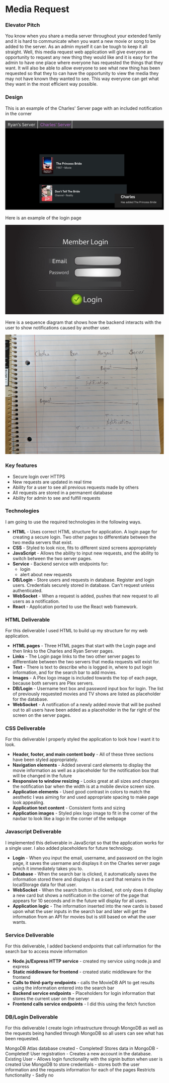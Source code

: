 # Media Request

### Elevator Pitch

You know when you share a media server throughout your extended family and it is hard to communicate when you want a new movie or song to be added to the server. As an admin myself it can be tough to keep it all straight. Well, this media request web application will give everyone an opportunity to request any new thing they would like and it is easy for the admin to have one place where everyone has requested the things that they want. It will also be able to allow everyone to see what new thing has been requested so that they to can have the opportunity to view the media they may not have known they wanted to see. This way everyone can get what they want in the most efficient way possible.

### Design

This is an example of the Charles' Server page with an included notification in the corner

![Media Request Page Example](Pictures/Page_Example_For_Startup.png)

Here is an example of the login page

![Login Page Example](Pictures/Login_Page_For_Startup.png)

Here is a sequence diagram that shows how the backend interacts with the user to show notifications caused by another user.

![Sequence Diagram Example](Pictures/Sequence_Diagram.jpg)

### Key features

- Secure login over HTTPS
- New requests are updated in real time
- Ability for a user to see all previous requests made by others
- All requests are stored in a permanent database
- Ability for admin to see and fulfill requests

### Technologies

I am going to use the required technologies in the following ways.

- **HTML** - Uses correct HTML structure for application. A login page for creating a secure login. Two other pages to differentiate between the two media servers that exist.
- **CSS** - Styled to look nice, fits to different sized screens appropriately
- **JavaScript** - Allows the ability to input new requests, and the ability to switch between the two server pages.
- **Service** - Backend service with endpoints for:
  - login
  - alert about new requests
- **DB/Login** - Store users and requests in database. Register and login users. Credentials securely stored in database. Can't request unless authenticated.
- **WebSocket** - When a request is added, pushes that new request to all users as a notification.
- **React** - Application ported to use the React web framework.

### HTML Deliverable

For this deliverable I used HTML to build up my structure for my web application.

- **HTML pages** - Three HTML pages that start with the Login page and then links to the Charles and Ryan Server pages.
- **Links** - The Login page links to the two other server pages to differentiate between the two servers that media requests will exist for.
- **Text** - There is text to describe who is logged in, where to put login information, and for the search bar to add movies.
- **Images** - A Plex logo image is included towards the top of each page, because both servers are Plex servers.
- **DB/Login** - Username text box and password input box for login. The list of previously requested movies and TV shows are listed as placeholder for the database.
- **WebSocket** - A notification of a newly added movie that will be pushed out to all users have been added as a placeholder in the far right of the screen on the server pages.

### CSS Deliverable

For this deliverable I properly styled the application to look how I want it to look.

- **Header, footer, and main content body** - All of these three sections have been styled appropriately.
- **Navigation elements** - Added several card elements to display the movie information as well as a placeholder for the notification box that will be changed in the future
- **Responsive to window resizing** - Looks great at all sizes and changes the notification bar when the width is at a mobile device screen size.
- **Application elements** - Used good contrast in colors to match the aesthetic I was aiming for and used appropriate spacing to make page look appealing.
- **Application text content** - Consistent fonts and sizing
- **Application images** - Styled plex logo image to fit in the corner of the navbar to look like a logo in the corner of the webpage

### Javascript Deliverable

I implemented this deliverable in JavaScript so that the application works for a single user. I also added placeholders for future technology.

 - **Login** - When you input the email, username, and password on the login page, it saves the username and displays it on the Charles server page which it immediately takes you to.
- **Database** - When the search bar is clicked, it automatically saves the information stored there and displays it as a card that remains in the localStorage data for that user.
- **WebSocket** - When the search button is clicked, not only does it display a new card but shows a notification in the corner of the page that appears for 10 seconds and in the future will display for all users.
- **Application logic** - The information inserted into the new cards is based upon what the user inputs in the search bar and later will get the information from an API for movies but is still based on what the user wants.

### Service Deliverable

For this deliverable, I added backend endpoints that call information for the search bar to access movie information

- **Node.js/Express HTTP service** - created my service using node.js and express
- **Static middleware for frontend** - created static middleware for the frontend
- **Calls to third-party endpoints** - calls the MovieDB API to get results using the information entered into the search bar
- **Backend service endpoints** - Placeholders for login information that stores the current user on the server
- **Frontend calls service endpoints** - I did this using the fetch function

### DB/Login Deliverable

For this deliverable I create login infrastructure through MongoDB as well as the requests being handled through MongoDB so all users can see what has been requested.

MongoDB Atlas database created - Completed!
Stores data in MongoDB - Completed!
User registration - Creates a new account in the database.
Existing User - Allows login functionality with the signin button when user is created
Use MongoDB to store credentials - stores both the user information and the requests information for each of the pages
Restricts functionality - Sadly no